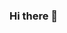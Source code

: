 ### Hi there 👋

<!--
**khabibkhanov/Khabibkhanov** is a ✨ _special_ ✨ repository because its `README.md` (this file) appears on your GitHub profile.

Here are some ideas to get you started:

https://github-readme-stats.vercel.app/api?username=khabibkhanov&count_private=true&show_icons=true&theme=react

- 🔭 I’m currently working on ...
- 🌱 I’m currently learning ...
- 👯 I’m looking to collaborate on ...
- 🤔 I’m looking for help with ...
- 💬 Ask me about ...
- 📫 How to reach me: ...
- 😄 Pronouns: ...
- ⚡ Fun fact: ...
-->
